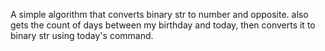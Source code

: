 A simple algorithm that converts binary str to number and opposite.
also gets the count of days between my birthday and today, then converts it to binary str using today's command.
